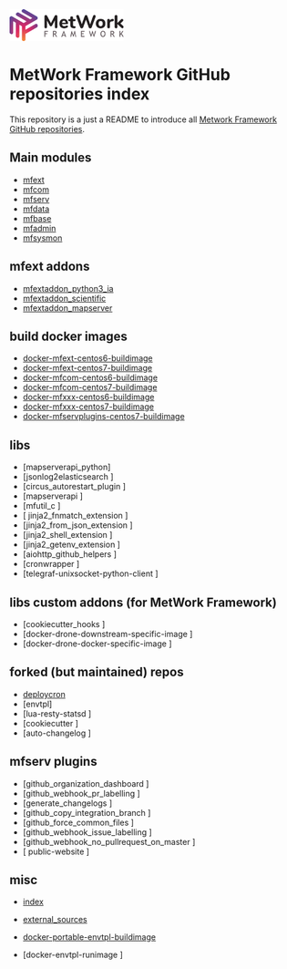 [![logo](https://raw.githubusercontent.com/metwork-framework/resources/master/logos/metwork-white-logo-small.png)](http://www.metwork-framework.org)

# MetWork Framework GitHub repositories index

This repository is a just a README to introduce all [Metwork Framework GitHub repositories](https://github.com/metwork-framework).

## Main modules

- [mfext](https://github.com/metwork-framework/mfext)
- [mfcom](https://github.com/metwork-framework/mfcom)
- [mfserv](https://github.com/metwork-framework/mfserv)
- [mfdata](https://github.com/metwork-framework/mfdata)
- [mfbase](https://github.com/metwork-framework/mfbase)
- [mfadmin](https://github.com/metwork-framework/mfadmin)
- [mfsysmon](https://github.com/metwork-framework/mfsysmon)

## mfext addons

- [mfextaddon_python3_ia](https://github.com/metwork-framework/mfextaddon_python3_ia)
- [mfextaddon_scientific](https://github.com/metwork-framework/mfextaddon_scientific)  
- [mfextaddon_mapserver](https://github.com/metwork-framework/mfextaddon_mapserver)  

## build docker images

- [docker-mfext-centos6-buildimage](https://github.com/metwork-framework/docker-mfext-centos6-buildimage)
- [docker-mfext-centos7-buildimage](https://github.com/metwork-framework/docker-mfext-centos7-buildimage)
- [docker-mfcom-centos6-buildimage](https://github.com/metwork-framework/docker-mfcom-centos6-buildimage)
- [docker-mfcom-centos7-buildimage](https://github.com/metwork-framework/docker-mfcom-centos7-buildimage)
- [docker-mfxxx-centos6-buildimage](https://github.com/metwork-framework/docker-mfxxx-centos6-buildimage)
- [docker-mfxxx-centos7-buildimage](https://github.com/metwork-framework/docker-mfxxx-centos7-buildimage)
- [docker-mfservplugins-centos7-buildimage](https://github.com/metwork-framework/docker-mfservplugins-centos7-buildimage)

## libs

- [mapserverapi_python]
- [jsonlog2elasticsearch ]
- [circus_autorestart_plugin ]
- [mapserverapi ]
- [mfutil_c ]
- [ jinja2_fnmatch_extension ]
- [jinja2_from_json_extension ]
- [jinja2_shell_extension ]
- [jinja2_getenv_extension ]
- [aiohttp_github_helpers ]
- [cronwrapper ]
- [telegraf-unixsocket-python-client ]








## libs custom addons (for MetWork Framework)

- [cookiecutter_hooks ]
- [docker-drone-downstream-specific-image ]
- [docker-drone-docker-specific-image ]


## forked (but maintained) repos

- [deploycron](https://github.com/metwork-framework/deploycron)
- [envtpl]
- [lua-resty-statsd ]
- [cookiecutter ]
- [auto-changelog ]




## mfserv plugins

- [github_organization_dashboard ]
- [github_webhook_pr_labelling ]
- [generate_changelogs ]
- [github_copy_integration_branch ]
- [github_force_common_files ]
- [github_webhook_issue_labelling ]
- [github_webhook_no_pullrequest_on_master ]
- [ public-website ]






## misc

- [index](https://github.com/metwork-framework/index)
- [external_sources](https://github.com/metwork-framework/external_sources)
- [docker-portable-envtpl-buildimage](https://github.com/metwork-framework/docker-portable-envtpl-buildimage)

- [docker-envtpl-runimage ]
